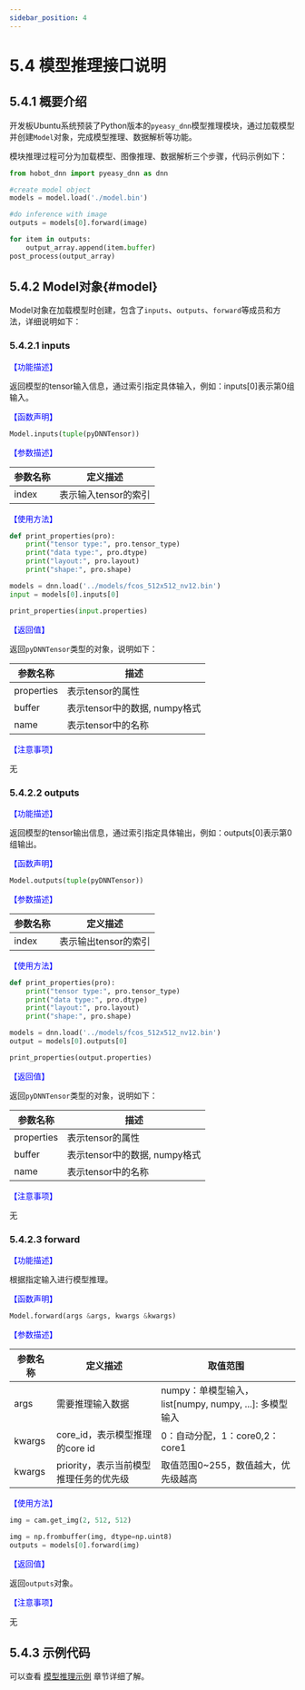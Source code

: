 ```yaml
---
sidebar_position: 4
---
```


# 5.4 模型推理接口说明

## 5.4.1 概要介绍

开发板Ubuntu系统预装了Python版本的`pyeasy_dnn`模型推理模块，通过加载模型并创建`Model`对象，完成模型推理、数据解析等功能。

模块推理过程可分为加载模型、图像推理、数据解析三个步骤，代码示例如下：

```python
from hobot_dnn import pyeasy_dnn as dnn

#create model object
models = model.load('./model.bin')

#do inference with image
outputs = models[0].forward(image)

for item in outputs:
    output_array.append(item.buffer)
post_process(output_array)
```

## 5.4.2 Model对象{#model}

Model对象在加载模型时创建，包含了`inputs`、`outputs`、`forward`等成员和方法，详细说明如下：

### 5.4.2.1 inputs

<font color='Blue'>【功能描述】</font>

返回模型的tensor输入信息，通过索引指定具体输入，例如：inputs[0]表示第0组输入。

<font color='Blue'>【函数声明】</font>  

```python
Model.inputs(tuple(pyDNNTensor))
```

<font color='Blue'>【参数描述】</font>  

| 参数名称      | 定义描述                  |
| ----------- | ------------------------ |
| index | 表示输入tensor的索引 |

<font color='Blue'>【使用方法】</font> 

```python
def print_properties(pro):
    print("tensor type:", pro.tensor_type)
    print("data type:", pro.dtype)
    print("layout:", pro.layout)
    print("shape:", pro.shape)

models = dnn.load('../models/fcos_512x512_nv12.bin')
input = models[0].inputs[0]

print_properties(input.properties)
```

<font color='Blue'>【返回值】</font>  

返回`pyDNNTensor`类型的对象，说明如下：

| 参数名称 | 描述 |
| ------ | ----- |
| properties  | 表示tensor的属性  |
| buffer    | 表示tensor中的数据, numpy格式 |
| name    | 表示tensor中的名称 |

<font color='Blue'>【注意事项】</font>  

无

### 5.4.2.2 outputs

<font color='Blue'>【功能描述】</font>  

返回模型的tensor输出信息，通过索引指定具体输出，例如：outputs[0]表示第0组输出。

<font color='Blue'>【函数声明】</font>  

```python
Model.outputs(tuple(pyDNNTensor))
```

<font color='Blue'>【参数描述】</font>  

| 参数名称      | 定义描述                  |
| ----------- | ------------------------ |
| index | 表示输出tensor的索引 |

<font color='Blue'>【使用方法】</font>  

```python
def print_properties(pro):
    print("tensor type:", pro.tensor_type)
    print("data type:", pro.dtype)
    print("layout:", pro.layout)
    print("shape:", pro.shape)

models = dnn.load('../models/fcos_512x512_nv12.bin')
output = models[0].outputs[0]

print_properties(output.properties)
```

<font color='Blue'>【返回值】</font>  

返回`pyDNNTensor`类型的对象，说明如下：

| 参数名称 | 描述 |
| ------ | ----- |
| properties  | 表示tensor的属性  |
| buffer    | 表示tensor中的数据, numpy格式 |
| name    | 表示tensor中的名称 |

<font color='Blue'>【注意事项】</font>  

无


### 5.4.2.3 forward

<font color='Blue'>【功能描述】</font>  

根据指定输入进行模型推理。

<font color='Blue'>【函数声明】</font>  

```python
Model.forward(args &args, kwargs &kwargs)
```

<font color='Blue'>【参数描述】</font>  

| 参数名称      | 定义描述                  | 取值范围 |
| ----------- | ------------------------ | ------- |
| args | 需要推理输入数据 | numpy：单模型输入，list[numpy, numpy, ...]: 多模型输入 |
| kwargs | core_id，表示模型推理的core id | 0：自动分配，1：core0,2：core1 |
| kwargs | priority，表示当前模型推理任务的优先级 | 取值范围0~255，数值越大，优先级越高 |

<font color='Blue'>【使用方法】</font>  

```python
img = cam.get_img(2, 512, 512)

img = np.frombuffer(img, dtype=np.uint8)
outputs = models[0].forward(img)
```

<font color='Blue'>【返回值】</font>  

返回`outputs`对象。


<font color='Blue'>【注意事项】</font>  

无

## 5.4.3 示例代码
可以查看 [模型推理示例](./pydev_dnn_demo) 章节详细了解。
